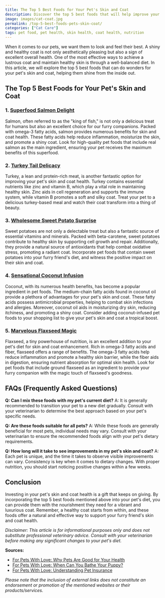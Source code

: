```yaml
---
title: The Top 5 Best Foods for Your Pet's Skin and Coat
description: Discover the top 5 best foods that will help improve your pet's skin and coat health, leaving them with a shiny and lustrous appearance. Learn how proper nutrition plays a crucial role in maintaining your furry friend's overall well-being. Find out which pet foods are highly recommended for promoting healthy skin and a glossy coat.
image: images/cat-coat.jpg
permalink: /top-5-best-foods-pets-skin-coat/
categories: ["Cat Care"]
tags: pet food, pet health, skin health, coat health, nutrition
---
```


When it comes to our pets, we want them to look and feel their best. A shiny and healthy coat is not only aesthetically pleasing but also a sign of excellent overall health. One of the most effective ways to achieve a lustrous coat and maintain healthy skin is through a well-balanced diet. In this article, we will explore the top 5 best foods that can do wonders for your pet's skin and coat, helping them shine from the inside out.

## The Top 5 Best Foods for Your Pet's Skin and Coat

### 1. [Superfood Salmon Delight](https://www.amazon.com/s?k=Superfood+Salmon+Delight&crid=2SD4JG809CGUS&sprefix=superfood+salmon+delight%2Caps%2C522&linkCode=ll2&tag=forpetswith0d-20&linkId=2c20a3262456b9944176284913bec6bf&language=en_US&ref_=as_li_ss_tl)

Salmon, often referred to as the "king of fish," is not only a delicious treat for humans but also an excellent choice for our furry companions. Packed with omega-3 fatty acids, salmon provides numerous benefits for skin and coat health. These fatty acids help reduce inflammation, moisturize the skin, and promote a shiny coat. Look for high-quality pet foods that include real salmon as the main ingredient, ensuring your pet receives the maximum benefits of this superfood.

### 2. [Turkey Tail Delicacy](https://www.amazon.com/s?k=Turkey+Tail+Delicacy&crid=WTAJY04RAAZG&sprefix=turkey+tail+delicacy%2Caps%2C319&linkCode=ll2&tag=forpetswith0d-20&linkId=79cf03fd6fb4c0d03262c29f56fedf47&language=en_US&ref_=as_li_ss_tl)

Turkey, a lean and protein-rich meat, is another fantastic option for improving your pet's skin and coat health. Turkey contains essential nutrients like zinc and vitamin B, which play a vital role in maintaining healthy skin. Zinc aids in cell regeneration and supports the immune system, while vitamin B promotes a soft and silky coat. Treat your pet to a delicious turkey-based meal and watch their coat transform into a thing of beauty.

### 3. [Wholesome Sweet Potato Surprise](https://www.amazon.com/s?k=Wholesome+Sweet+Potato+Surprise&crid=1TXKQRNCQUULS&sprefix=wholesome+sweet+potato+surprise%2Caps%2C208&linkCode=ll2&tag=forpetswith0d-20&linkId=642f238d6e49330895abd6b25b560944&language=en_US&ref_=as_li_ss_tl)

Sweet potatoes are not only a delectable treat but also a fantastic source of essential vitamins and minerals. Packed with beta-carotene, sweet potatoes contribute to healthy skin by supporting cell growth and repair. Additionally, they provide a natural source of antioxidants that help combat oxidative stress, promoting a radiant coat. Incorporate pet foods that contain sweet potatoes into your furry friend's diet, and witness the positive impact on their skin and coat.

### 4. [Sensational Coconut Infusion](https://www.amazon.com/s?k=Sensational+Coconut+Infusion+for+pets&crid=2U1QRO19QAMLP&sprefix=sensational+coconut+infusion+for+pets%2Caps%2C238&linkCode=ll2&tag=forpetswith0d-20&linkId=5be1e887a30a2f8689c2a31f4533e3a3&language=en_US&ref_=as_li_ss_tl)

Coconut, with its numerous health benefits, has become a popular ingredient in pet foods. The medium-chain fatty acids found in coconut oil provide a plethora of advantages for your pet's skin and coat. These fatty acids possess antimicrobial properties, helping to combat skin infections and allergies. Moreover, coconut oil aids in moisturizing dry skin, reducing itchiness, and promoting a shiny coat. Consider adding coconut-infused pet foods to your shopping list to give your pet's skin and coat a tropical boost.

### 5. [Marvelous Flaxseed Magic](https://www.amazon.com/s?k=Marvelous+Flaxseed+Magicfor+cats&crid=J0NH70IUNI74&sprefix=marvelous+flaxseed+magicfor+cats%2Caps%2C271&linkCode=ll2&tag=forpetswith0d-20&linkId=97e7bac81775b2ead9d505bd49292ea1&language=en_US&ref_=as_li_ss_tl)

Flaxseed, a tiny powerhouse of nutrition, is an excellent addition to your pet's diet for skin and coat enhancement. Rich in omega-3 fatty acids and fiber, flaxseed offers a range of benefits. The omega-3 fatty acids help reduce inflammation and promote a healthy skin barrier, while the fiber aids in digestion, ensuring nutrient absorption for optimal skin health. Look for pet foods that include ground flaxseed as an ingredient to provide your furry companion with the magic touch of flaxseed's goodness.

## FAQs (Frequently Asked Questions)

**Q: Can I mix these foods with my pet's current diet?**
A: It is generally recommended to transition your pet to a new diet gradually. Consult with your veterinarian to determine the best approach based on your pet's specific needs.

**Q: Are these foods suitable for all pets?**
A: While these foods are generally beneficial for most pets, individual needs may vary. Consult with your veterinarian to ensure the recommended foods align with your pet's dietary requirements.

**Q: How long will it take to see improvements in my pet's skin and coat?**
A: Each pet is unique, and the time it takes to observe visible improvements can vary. Consistency is key when it comes to dietary changes. With proper nutrition, you should start noticing positive changes within a few weeks.

## Conclusion

Investing in your pet's skin and coat health is a gift that keeps on giving. By incorporating the top 5 best foods mentioned above into your pet's diet, you can provide them with the nourishment they need for a vibrant and luxurious coat. Remember, a healthy coat starts from within, and these foods offer a natural and effective way to support your furry friend's skin and coat health.

*Disclaimer: This article is for informational purposes only and does not substitute professional veterinary advice. Consult with your veterinarian before making any significant changes to your pet's diet.*

**Sources:**
- [For Pets With Love: Why Pets Are Good for Your Health](https://forpetswithlove.com/why-pets-are-good-for-your-health/)
- [For Pets With Love: When Can You Bathe Your Puppy?](https://forpetswithlove.com/when-can-you-bathe-your-puppy/)
- [For Pets With Love: Understanding Pet Insurance](https://forpetswithlove.com/understanding-pet-insurance/)

*Please note that the inclusion of external links does not constitute an endorsement or promotion of the mentioned websites or their products/services.*